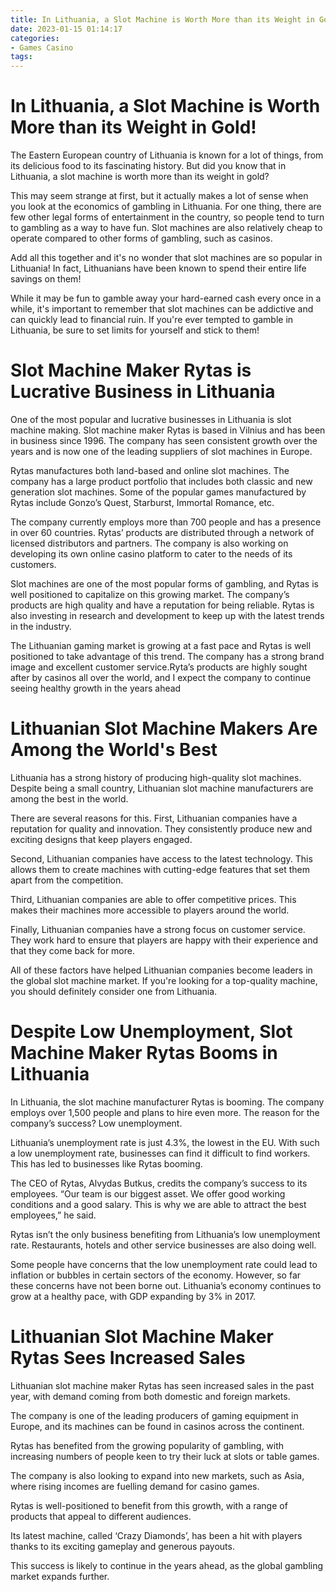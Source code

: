 ```yaml
---
title: In Lithuania, a Slot Machine is Worth More than its Weight in Gold!
date: 2023-01-15 01:14:17
categories:
- Games Casino
tags:
---
```



#  In Lithuania, a Slot Machine is Worth More than its Weight in Gold!

The Eastern European country of Lithuania is known for a lot of things, from its delicious food to its fascinating history. But did you know that in Lithuania, a slot machine is worth more than its weight in gold?

This may seem strange at first, but it actually makes a lot of sense when you look at the economics of gambling in Lithuania. For one thing, there are few other legal forms of entertainment in the country, so people tend to turn to gambling as a way to have fun. Slot machines are also relatively cheap to operate compared to other forms of gambling, such as casinos.

Add all this together and it's no wonder that slot machines are so popular in Lithuania! In fact, Lithuanians have been known to spend their entire life savings on them!

While it may be fun to gamble away your hard-earned cash every once in a while, it's important to remember that slot machines can be addictive and can quickly lead to financial ruin. If you're ever tempted to gamble in Lithuania, be sure to set limits for yourself and stick to them!

#  Slot Machine Maker Rytas is Lucrative Business in Lithuania

One of the most popular and lucrative businesses in Lithuania is slot machine making. Slot machine maker Rytas is based in Vilnius and has been in business since 1996. The company has seen consistent growth over the years and is now one of the leading suppliers of slot machines in Europe.

Rytas manufactures both land-based and online slot machines. The company has a large product portfolio that includes both classic and new generation slot machines. Some of the popular games manufactured by Rytas include Gonzo’s Quest, Starburst, Immortal Romance, etc.

The company currently employs more than 700 people and has a presence in over 60 countries. Rytas’ products are distributed through a network of licensed distributors and partners. The company is also working on developing its own online casino platform to cater to the needs of its customers.

Slot machines are one of the most popular forms of gambling, and Rytas is well positioned to capitalize on this growing market. The company’s products are high quality and have a reputation for being reliable. Rytas is also investing in research and development to keep up with the latest trends in the industry.

The Lithuanian gaming market is growing at a fast pace and Rytas is well positioned to take advantage of this trend. The company has a strong brand image and excellent customer service.Ryta’s products are highly sought after by casinos all over the world, and I expect the company to continue seeing healthy growth in the years ahead

#  Lithuanian Slot Machine Makers Are Among the World's Best

Lithuania has a strong history of producing high-quality slot machines. Despite being a small country, Lithuanian slot machine manufacturers are among the best in the world.

There are several reasons for this. First, Lithuanian companies have a reputation for quality and innovation. They consistently produce new and exciting designs that keep players engaged.

Second, Lithuanian companies have access to the latest technology. This allows them to create machines with cutting-edge features that set them apart from the competition.

Third, Lithuanian companies are able to offer competitive prices. This makes their machines more accessible to players around the world.

Finally, Lithuanian companies have a strong focus on customer service. They work hard to ensure that players are happy with their experience and that they come back for more.

All of these factors have helped Lithuanian companies become leaders in the global slot machine market. If you're looking for a top-quality machine, you should definitely consider one from Lithuania.

#  Despite Low Unemployment, Slot Machine Maker Rytas Booms in Lithuania

In Lithuania, the slot machine manufacturer Rytas is booming. The company employs over 1,500 people and plans to hire even more. The reason for the company’s success? Low unemployment.

Lithuania’s unemployment rate is just 4.3%, the lowest in the EU. With such a low unemployment rate, businesses can find it difficult to find workers. This has led to businesses like Rytas booming.

The CEO of Rytas, Alvydas Butkus, credits the company’s success to its employees. “Our team is our biggest asset. We offer good working conditions and a good salary. This is why we are able to attract the best employees,” he said.

Rytas isn’t the only business benefiting from Lithuania’s low unemployment rate. Restaurants, hotels and other service businesses are also doing well.

Some people have concerns that the low unemployment rate could lead to inflation or bubbles in certain sectors of the economy. However, so far these concerns have not been borne out. Lithuania’s economy continues to grow at a healthy pace, with GDP expanding by 3% in 2017.

#  Lithuanian Slot Machine Maker Rytas Sees Increased Sales

Lithuanian slot machine maker Rytas has seen increased sales in the past year, with demand coming from both domestic and foreign markets.

The company is one of the leading producers of gaming equipment in Europe, and its machines can be found in casinos across the continent.

Rytas has benefited from the growing popularity of gambling, with increasing numbers of people keen to try their luck at slots or table games.

The company is also looking to expand into new markets, such as Asia, where rising incomes are fuelling demand for casino games.

Rytas is well-positioned to benefit from this growth, with a range of products that appeal to different audiences.

Its latest machine, called ‘Crazy Diamonds’, has been a hit with players thanks to its exciting gameplay and generous payouts.

This success is likely to continue in the years ahead, as the global gambling market expands further.